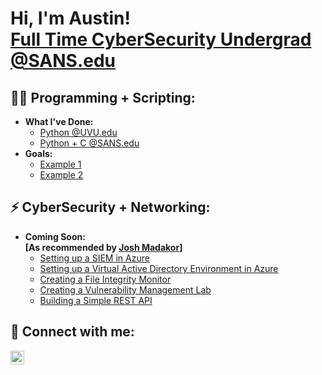 <h1>Hi, I'm Austin! <br/>
<a href="https://www.sans.edu/cyber-security-programs/bachelors-degree/?msc=main-nav">Full Time CyberSecurity Undergrad @SANS.edu</a></h1>

<h2>👨‍💻 Programming + Scripting:</h2>

- <b>What I've Done:</b>
  - [Python @UVU.edu](https://github.com/vp0331/INFO1200-Assignments)
  - [Python + C @SANS.edu](https://github.com/ajordan-cyber/GFACTprojects)
- <b>Goals:</b>
  - [Example 1](https://github.com/vp0331/INFO1200-Assignments)
  - [Example 2](https://github.com/ajordan-cyber/GFACTprojects)

<h2>⚡ CyberSecurity + Networking:</h2>

- <b>Coming Soon: <br>[As recommended by <a href="https://www.youtube.com/watch?v=P9wz0Sted_I">Josh Madakor</a>]</b>
  - [Setting up a SIEM in Azure](https://www.youtube.com/watch?v=RoZeVbbZ0o0&list=PLqBeiU46hx1H--SNfTrohTOWeqkK-M2Y0&index=7)
  - [Setting up a Virtual Active Directory Environment in Azure](https://www.youtube.com/watch?v=MHsI8hJmggI&list=PLqBeiU46hx1H--SNfTrohTOWeqkK-M2Y0)
  - [Creating a File Integrity Monitor](https://www.youtube.com/watch?v=WJODYmk4ys8&list=PLqBeiU46hx1H--SNfTrohTOWeqkK-M2Y0&index=9)
  - [Creating a Vulnerability Management Lab](https://www.youtube.com/watch?v=lT6Px9zJM3s&list=PLqBeiU46hx1H--SNfTrohTOWeqkK-M2Y0&index=6)
  - [Building a Simple REST API](https://www.youtube.com/watch?v=IXzgjovXU94&list=PLqBeiU46hx1GcbdLMBdwMA8Hy4liGAWYf)

<h2> 🤳 Connect with me:</h2>

[<img align="left" alt="ajordancyber | LinkedIn" width="22px" src="https://cdn.jsdelivr.net/npm/simple-icons@v3/icons/linkedin.svg" />][linkedin]

[linkedin]: https://linkedin.com/in/ajordancyber

<!--
**ajordan-cyber/ajordan-cyber** is a ✨ _special_ ✨ repository because its `README.md` (this file) appears on your GitHub profile.

Here are some ideas to get you started:

- 🔭 I’m currently working on ...
- 🌱 I’m currently learning ...
- 👯 I’m looking to collaborate on ...
- 🤔 I’m looking for help with ...
- 💬 Ask me about ...
- 📫 How to reach me: ...
- 😄 Pronouns: ...
- ⚡ Fun fact: ...
-->
